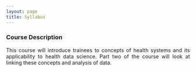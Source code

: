 ```yaml
---
layout: page
title: Syllabus
---
```


<h3> Course Description </h3>
<p align="justify"> This course will introduce trainees to concepts of health systems and its applicability to health data science. Part two of the course will look at linking these concepts and analysis of data. 

  <!-- In <b>week 1</b>, participants will be introduced to several deep learning methods and techniques in a sequence of lectures and practical exercises involving computer applications using relevant real data sets in the health domain.

  In <b>week 2</b> participants will be engage in advanced deep learning techniques with real-life applications in public health. </p>

<h3> Learning Objectives </h3>
<p align="justify"> At the end of the two weeks, participants would be able to apply the following deep learning methods and techniques to their health datasets or health domain of their interest: </p>

1.	Understand deep learning notations, terminologies, and performance metrics.
2.	Use neural network architecture, mluti-layer perceptrons, backpropagation, and regularization techniques.
3.	Understanding the CNNs models and their applications to public health domain.
4.	Use RNNs and their application to climate and time series health data.
5.  Understanding the transformers and transfer learning and model building in health data.
6.	Properly compare models using appropriate statistical approaches for fair model comparison.
7.	Interpret deep learning results and write reports on them. -->

